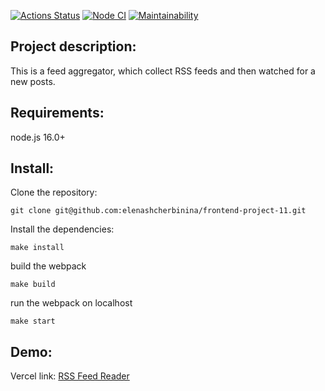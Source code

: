 [![Actions Status](https://github.com/elenashcherbinina/frontend-project-11/workflows/hexlet-check/badge.svg)](https://github.com/elenashcherbinina/frontend-project-11/actions)
[![Node CI](https://github.com/elenashcherbinina/frontend-project-11/actions/workflows/node.yml/badge.svg)](https://github.com/elenashcherbinina/frontend-project-11/actions/workflows/node.yml)
[![Maintainability](https://api.codeclimate.com/v1/badges/c228bb7907174493db89/maintainability)](https://codeclimate.com/github/elenashcherbinina/frontend-project-11/maintainability)

## Project description:

This is a feed aggregator, which collect RSS feeds and then watched for a new posts.

## Requirements:

node.js 16.0+

## Install:

Clone the repository:

```
git clone git@github.com:elenashcherbinina/frontend-project-11.git
```

Install the dependencies:

```
make install
```

build the webpack

```
make build
```

run the webpack on localhost

```
make start
```

## Demo:

Vercel link: <a href="https://frontend-project-11-vert-ten.vercel.app/" target="_blank">RSS Feed Reader</a>
